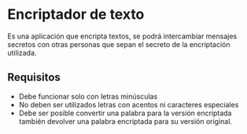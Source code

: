 # Encriptador de texto

<p>
 Es una aplicación que encripta textos, se podrá intercambiar mensajes secretos con otras personas que sepan el secreto de la encriptación utilizada.
</p>

## Requisitos

- Debe funcionar solo con letras minúsculas
- No deben ser utilizados letras con acentos ni caracteres especiales
- Debe ser posible convertir una palabra para la versión encriptada también devolver una palabra encriptada para su versión original.

